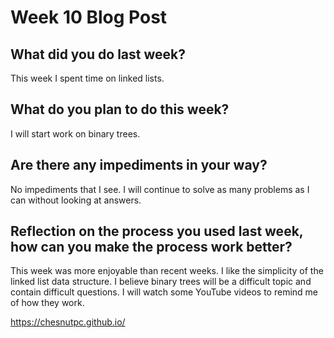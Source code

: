 # Week 10 Blog Post

## What did you do last week?

This week I spent time on linked lists.  

## What do you plan to do this week?

I will start work on binary trees.

## Are there any impediments in your way?

No impediments that I see.  I will continue to solve as many problems as I can without looking at answers.

## Reflection on the process you used last week, how can you make the process work better?

This week was more enjoyable than recent weeks. I like the simplicity of the linked list data structure.  I believe binary trees will be a difficult topic and contain difficult questions.  I will watch some YouTube videos to remind me of how they work.

https://chesnutpc.github.io/
